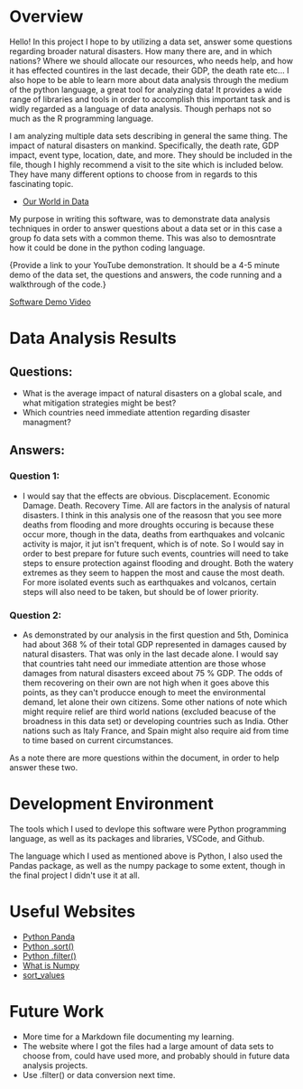# Overview

Hello! In this project I hope to by utilizing a data set, answer some questions regarding broader natural disasters. How many there are, and in which nations? Where we should allocate our resources, who needs help, and how it has effected countires in the last decade, their GDP, the death rate etc... I also hope to be able to learn more about data analysis through the medium of the python language, a great tool for analyzing data! It provides a wide range of libraries and tools in order to accomplish this important task and is widly regarded as a language of data analysis. Though perhaps not so much as the R programming language.

I am analyzing multiple data sets describing in general the same thing. The impact of natural disasters on mankind. Specifically, the death rate, GDP impact, event type, location, date, and more. They should be included in the file, though I highly recommend a visit to the site which is included below. They have many different options to choose from in regards to this fascinating topic.

* [Our World in Data](https://ourworldindata.org/)

My purpose in writing this software, was to demonstrate data analysis techniques in order to answer questions about a data set or in this case a group fo data sets with a common theme. This was also to demosntrate how it could be done in the python coding language.

{Provide a link to your YouTube demonstration.  It should be a 4-5 minute demo of the data set, the questions and answers, the code running and a walkthrough of the code.}

[Software Demo Video](https://youtu.be/eITqv32PNcA)

# Data Analysis Results

## Questions: 

* What is the average impact of natural disasters on a global scale, and what mitigation strategies might be best?
* Which countries need immediate attention regarding disaster managment?

## Answers:

### Question 1:
* I would say that the effects are obvious. Discplacement. Economic Damage. Death. Recovery Time. All are factors in the analysis of natural disasters.
  I think in this analysis one of the reasosn that you see more deaths from flooding and more droughts occuring is because these occur more, though in the 
  data, deaths from earthquakes and volcanic activity is major, it jut isn't frequent, which is of note. So I would say in order to best prepare for 
  future such events, countries will need to take steps to ensure protection against flooding and drought. Both the watery extremes as they seem to happen
  the most and cause the most death. For more isolated events such as earthquakes and volcanos, certain steps will also need to be taken, but should be of
  lower priority.

### Question 2:
* As demonstrated by our analysis in the first question and 5th, Dominica had about 368 % of their total GDP represented in damages caused by natural disasters.
  That was only in the last decade alone. I would say that countries taht need our immediate attention are those whose damages from natural disasters
  exceed about 75 % GDP. The odds of them recovering on their own are not high when it goes above this points, as they can't producce enough to meet 
  the environmental demand, let alone their own citizens. Some other nations of note which might require relief are third world nations (excluded beacuse of the broadness in this data set)
  or developing countries such as India. Other nations such as Italy France, and Spain might also require aid from time to time based on current circumstances.

As a note there are more questions within the document, in order to help answer these two.

# Development Environment

The tools which I used to devlope this software were Python programming language, as well as its packages and libraries, VSCode, and Github.

The language which I used as mentioned above is Python, I also used the Pandas package, as well as the numpy package to some extent, though in the final project I didn't use it at all.

# Useful Websites

* [Python Panda](https://www.geeksforgeeks.org/python-pandas-dataframe-aggregate/#)
* [Python .sort()](https://www.geeksforgeeks.org/sort-in-python/)
* [Python .filter()](https://www.geeksforgeeks.org/filter-in-python/)
* [What is Numpy](https://numpy.org/doc/stable/user/whatisnumpy.html)
* [sort_values](https://www.w3schools.com/python/pandas/ref_df_sort_values.asp)

# Future Work

* More time for a Markdown file documenting my learning.
* The website where I got the files had a large amount of data sets to choose from, could have used more, and probably should in future data analysis projects.
* Use .filter() or data conversion next time.